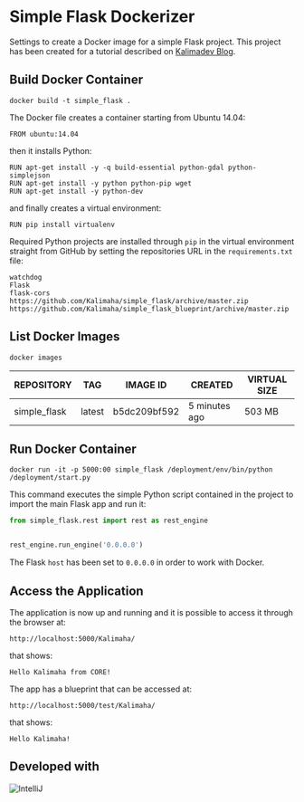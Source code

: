 # Simple Flask Dockerizer
Settings to create a Docker image for a simple Flask project. This project has been created for a tutorial described on [Kalimadev Blog](http://wp.me/p61qQI-s).


## Build Docker Container

```
docker build -t simple_flask .
```

The Docker file creates a container starting from Ubuntu 14.04:

```
FROM ubuntu:14.04
```

then it installs Python:

```
RUN apt-get install -y -q build-essential python-gdal python-simplejson
RUN apt-get install -y python python-pip wget
RUN apt-get install -y python-dev
```

and finally creates a virtual environment:

```
RUN pip install virtualenv
```

Required Python projects are installed through ```pip``` in the virtual environment straight from GitHub by setting 
the repositories URL in the ```requirements.txt``` file:

```
watchdog
Flask
flask-cors
https://github.com/Kalimaha/simple_flask/archive/master.zip
https://github.com/Kalimaha/simple_flask_blueprint/archive/master.zip
```


## List Docker Images

```
docker images
```

|REPOSITORY|TAG|IMAGE ID|CREATED|VIRTUAL SIZE|
|----------|---|--------|-------|------------|
|simple_flask|latest|b5dc209bf592|5 minutes ago|503 MB|

## Run Docker Container

```
docker run -it -p 5000:00 simple_flask /deployment/env/bin/python /deployment/start.py
```

This command executes the simple Python script contained in the project to import the main Flask app and run it:

```python
from simple_flask.rest import rest as rest_engine


rest_engine.run_engine('0.0.0.0')
```

The Flask ```host``` has been set to ```0.0.0.0``` in order to work with Docker.

## Access the Application

The application is now up and running and it is possible to access it through the browser at:

```
http://localhost:5000/Kalimaha/
```

that shows:

```
Hello Kalimaha from CORE!
```

The app has a blueprint that can be accessed at:

```
http://localhost:5000/test/Kalimaha/
```

that shows:

```
Hello Kalimaha!
```

Developed with 
--------------
![IntelliJ](http://www.jetbrains.com/idea/docs/logo_intellij_idea.png)
